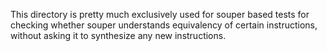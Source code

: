 This directory is pretty much exclusively used for souper based tests for
checking whether souper understands equivalency of certain instructions,
without asking it to synthesize any new instructions.
